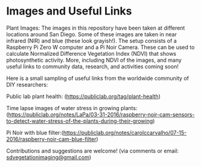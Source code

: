 # Images and Useful Links
Plant Images: The images in this repository have been taken at different locations around San Diego. Some of these images are taken in near infrared (NIR) and blue (these look grayish!). The setup consists of a Raspberry Pi Zero W computer and a Pi Noir Camera. These can be used to calculate Normalized Difference Vegetation Index (NDVI) that shows photosynthetic activity. More, including NDVI of the images, and many useful links to community  data, research, and activities coming soon! 

Here is a small sampling of  useful links from the worldwide community of DIY researchers:

Public lab plant health: (https://publiclab.org/tag/plant-health)

Time lapse images of water stress in growing plants: (https://publiclab.org/notes/LaPa/03-31-2016/raspberry-noir-cam-sensors-to-detect-water-stress-of-the-plants-during-their-growing)

Pi Noir with blue filter:(https://publiclab.org/notes/carolccarvalho/07-15-2016/raspberry-noir-cam-blue-filter)

Contributions and suggestions are welcome! (via comments or email: sdvegetationimaging@gmail.com)
